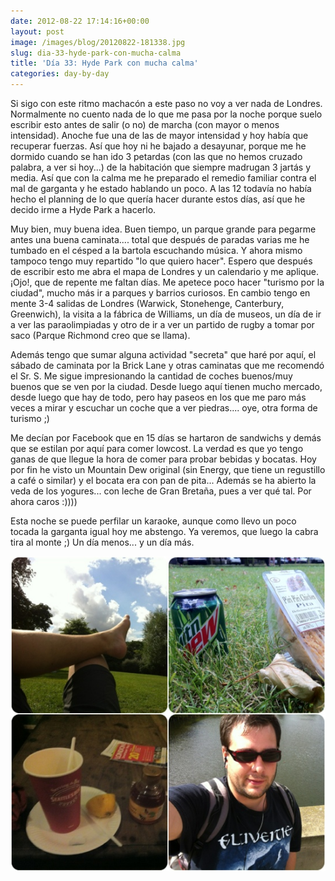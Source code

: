 ```yaml
---
date: 2012-08-22 17:14:16+00:00
layout: post
image: /images/blog/20120822-181338.jpg
slug: dia-33-hyde-park-con-mucha-calma
title: 'Día 33: Hyde Park con mucha calma'
categories: day-by-day
---
```


Si sigo con este ritmo machacón a este paso no voy a ver nada de Londres. Normalmente no cuento nada de lo que me pasa por la noche porque suelo escribir esto antes de salir (o no) de marcha (con mayor o menos intensidad). Anoche fue una de las de mayor intensidad y hoy había que recuperar fuerzas. Así que hoy ni he bajado a desayunar, porque me he dormido cuando se han ido 3 petardas (con las que no hemos cruzado palabra, a ver si hoy...) de la habitación que siempre madrugan 3 jartás y media. Así que con la calma me he preparado el remedio familiar contra el mal de garganta y he estado hablando un poco. A las 12 todavía no había hecho el planning de lo que quería hacer durante estos días, así que he decido irme a Hyde Park a hacerlo.

Muy bien, muy buena idea. Buen tiempo, un parque grande para pegarme antes una buena caminata.... total que después de paradas varias me he tumbado en el césped a la bartola escuchando música. Y ahora mismo tampoco tengo muy repartido "lo que quiero hacer". Espero que después de escribir esto me abra el mapa de Londres y un calendario y me aplique. ¡Ojo!, que de repente me faltan días. Me apetece poco hacer "turismo por la ciudad", mucho más ir a parques y barrios curiosos. En cambio tengo en mente 3-4 salidas de Londres (Warwick, Stonehenge, Canterbury, Greenwich), la visita a la fábrica de Williams, un día de museos, un día de ir a ver las paraolimpiadas y otro de ir a ver un partido de rugby a tomar por saco (Parque Richmond creo que se llama).

Además tengo que sumar alguna actividad "secreta" que haré por aquí, el sábado de caminata por la Brick Lane y otras caminatas que me recomendó el Sr. S. Me sigue impresionando la cantidad de coches buenos/muy buenos que se ven por la ciudad. Desde luego aquí tienen mucho mercado, desde luego que hay de todo, pero hay paseos en los que me paro más veces a mirar y escuchar un coche que a ver piedras.... oye, otra forma de turismo ;)

Me decían por Facebook que en 15 días se hartaron de sandwichs y demás que se estilan por aquí para comer lowcost. La verdad es que yo tengo ganas de que llegue la hora de comer para probar bebidas y bocatas. Hoy por fin he visto un Mountain Dew original (sin Energy, que tiene un regustillo a café o similar) y el bocata era con pan de pita... Además se ha abierto la veda de los yogures... con leche de Gran Bretaña, pues a ver qué tal. Por ahora caros :))))

Esta noche se puede perfilar un karaoke, aunque como llevo un poco tocada la garganta igual hoy me abstengo. Ya veremos, que luego la cabra tira al monte ;) Un día menos... y un día más.

[![20120822-181338.jpg](/images/blog/20120822-181338.jpg)](/images/blog/20120822-181338.jpg)
